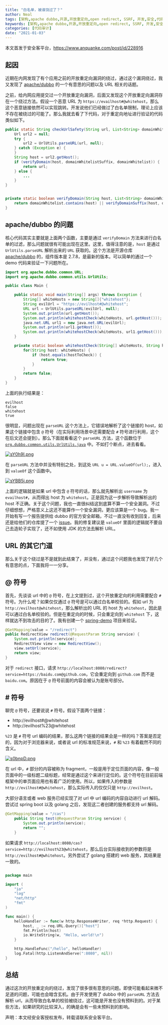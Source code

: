 ```yaml
---
title: "白名单，被谁饶过了？"
author: Neal
tags: [架构,apache dubbo,开源,开放重定向,open redirect, SSRF, 开发,安全,代码审计,security,development,web security,]
keywords: [架构,apache dubbo,开源,开放重定向,open redirect, SSRF, 开发,安全,代码审计,security,development,web security,]
categories: [代码审计]
date: "2021-01-03" 
---
```


本文首发于安全客平台，https://www.anquanke.com/post/id/228916

## 起因

近期在内网发现了有个应用之前的开放重定向漏洞的绕过，通过这个漏洞绕过，我又发现了 [apache/dubbo](https://github.com/apache/dubbo) 的一个有意思的问题以及 URL 相关的话题。

之前，给内网应用提交过一个开放重定向漏洞，后面又发现这个开放重定向漏洞存在一个绕过方法。假设一个恶意 URL 为 `https://evailhost#@whitehost`，那么这个恶意链接依然可以实现跳转。开发说他们已经做过了白名单限制，理论上应该不存在被绕过的可能了。那么我就去看了下代码，对于重定向地址进行验证的代码类似如下。

```java
public static String checkUrlSafety(String url, List<String> domainWhitelistSuffix, String domainWhitelist) {
	Url url2 = null;
	try {
		url2 = UrlUtils.parseURL(url, null);
	} catch (Exception e) {
	}
	String host = url2.getHost();
	if (verifyDomain(host, domainWhitelistSuffix, domainWhitelist)) {
		return url;
	} else {
		...
	}
}


private static boolean verifyDomain(String host, List<String> domainWhitelistSuffix, String domainWhitelist) {
	return domainWhitelist.contains(host) || verifyDomainSuffix(host, domainWhitelistSuffix):
}
```

## apache/dubbo 的问题

核心代码其实主要就是上面两个函数，主要是通过 `verifyDomain` 方法来进行白名单的过滤，那么问题就很有可能出现在这里。这里，值得注意的是，`host` 是通过 `UrlUtils.parseURL` 解析出来的 `URL` 获取的。这个方法是开源仓库 [apache/dubbo](https://github.com/apache/dubbo) 的，组件版本是 2.7.8，是最新的版本。可以简单的通过一个 demo 代码来验证一下问题所在。

```java
import org.apache.dubbo.common.URL;
import org.apache.dubbo.common.utils.UrlUtils;

public class Main {

    public static void main(String[] args) throws Exception {
        String[] whiteHosts = new String[]{"whitehost"};
        String evilUrl = "https://evilhost#@whitehost";
        URL url = UrlUtils.parseURL(evilUrl, null);
        System.out.println(url.getHost());
        System.out.println(whitehostCheck(whiteHosts, url.getHost()));
        java.net.URL url1 = new java.net.URL(evilUrl);
        System.out.println(url1.getHost());
        System.out.println(whitehostCheck(whiteHosts, url1.getHost()));
    }

    private static boolean whitehostCheck(String[] whiteHosts, String hostToCheck) {
        for(String host: whiteHosts) {
            if (host.equals(hostToCheck)) {
                return true;
            }
        }
        return false;
    }
}
```

上面的执行结果是：

```
evilhost
false
whitehost
true
```

很明显，问题出现在 `parseURL` 这个方法上，它错误地解析了这个链接的 host，如果这个链接中包含 `@` 符号（在实际利用场景中还需要配合 `#` 符号进行利用，这个在后文还会提到）。那么下面就看看这个 `parseURL` 方法，这个函数位于 [`org.dubbo.common.utils.UrlUtils.java`](https://github.com/apache/dubbo/blob/2d9583adf26a2d8bd6fb646243a9fe80a77e65d5/dubbo-common/src/main/java/org/apache/dubbo/common/utils/UrlUtils.java#L67) 中。不如打个断点，进去看看。

[![sY0h9I.png](https://s3.ax1x.com/2021/01/12/sY0h9I.png)](https://imgchr.com/i/sY0h9I)

在 `parseURL` 方法中并没有特别之处，到这处 `URL u = URL.valueOf(url);`，进入到 `valueOf` 这个函数中。

[![sYBB5j.png](https://s3.ax1x.com/2021/01/12/sYBB5j.png)](https://imgchr.com/i/sYBB5j)

上面的逻辑就是如果 url 中包含 `@` 符号的话，那么就先解析出 `username` 为 `evailhost#`，从而得出 host 为 `whitehost`。正是因为这一步解析导致解析出的 host 不正确。关于这个问题，我也一直很纠结这到底算不算一个安全漏洞。不过仔细想想，严格意义上这还不能算作一个安全漏洞，更应该算是一个 bug。我一开始有写一个报告提供给 dubbo 的官方安全邮箱，不过一直没有收到回复，后来还是给他们的仓库提了一个 [issue](https://github.com/apache/dubbo/issues/7103)。我的修复建议是 `valueOf` 里面的逻辑就不要自己去造轮子实现了，还不如使用 JDK 的方法去解析 URL。

## URL 的其它门道

那么关于这个绕过是不是就到此结束了，并没有，通过这个问题我也发现了好几个有意思的点，下面我将一一分享。

## @ 符号

首先，先谈谈 url 中的 `@` 符号，在上文提到过，这个开放重定向的利用需要配合 `#` 符号。为什么呢？如果仅仅通过 `@` 符号是可以通过白名单校验的。假如 url 为 `http://evilhost@whitehost`，那么解析出的 URL 的 host 为 `whitehost`，因此是可以通过白名单校验的。但是在重定向的时候，只会重定向到 `whitehost` 下，这样就达不到攻击的目的了。我有创建一个 [spring-demo](https://github.com/madneal) 项目来验证。

```java
@GetMapping(value = "/redirect")
public RedirectView redirect(@RequestParam String service) {
    System.out.println(service);
    RedirectView view = new RedirectView();
    view.setUrl(service);
    return view;
}
```

对于 `redirect` 接口，请求 `http://localhost:8080/redirect?service=https://baidu.com@github.com`，它会重定向到 `github.com` 而不是 `baidu.com`。原因在于 `@` 符号前面的内容会被认为是账号部分。

## # 符号

聊完 `@` 符号，还要说说 `#` 符号。假设下面两个链接：

* http://evilhost#@whitehost
* http://evilhost%23@whitehost

`%23` 是 `#` 符号 url 编码的结果，那么这两个链接的结果会是一样的吗？答案是否定的，因为对于浏览器来说，或者说 url 的标准规范来说，`#` 和 `%23` 有着截然不同的含义。

[![s0bnpD.png](https://s3.ax1x.com/2021/01/15/s0bnpD.png)](https://imgchr.com/i/s0bnpD)

在 url 中，`#` 部分的内容被称为 fragment，一般是用于定位页面的内容，像一般页面中的一级标题二级标题，经常是通过这个来进行定位的。这个符号在目前前端框架中的单页面应用也有着广泛的使用。所以，如果传入的参数是 `http://evilhost#@whitehost`，那么实际传入的仅仅只是 `http://evilhost`。

大部分语言或者 web 服务已经实现了对 url 中 url 编码的内容自动进行 url 解码。尝试过 spring boot 以及 golang 之后，发现这二者创建的服务都支持 url 解码。

```java
@GetMapping(value = "/cas")
    public String test(@RequestParam String service) {
        System.out.println(service);
        return "";
    }
```

如果请求 `http://localhost:8080/cas?service=http://evilhost%23@whitehost`，那么后台实际接收到的参数将是 `http://evilhost#@whitehost`。另外尝试了 golang 搭建的 web 服务，其结果是一致的。

```go

package main

import (
    "io"
    "log"
    "net/http"
    "fmt"
)

func main() {
    helloHandler := func(w http.ResponseWriter, req *http.Request) {
        host, _ := req.URL.Query()["host"]
        fmt.Println(host)
        io.WriteString(w, "Hello, world!\n")
    }

    http.HandleFunc("/hello", helloHandler)
    log.Fatal(http.ListenAndServe(":8080", nil))
}
```

## 总结

通过这次的开放重定向的绕过，发现了很多很有意思的问题。即使可能看起来微不足道的问题，可能也会暗含玄机。由于开发使用了 dubbo 中的 `parseURL` 方法去解析 url，从而导致白名单的校验被绕过，这可能是开发也没有预料到的。对于某些方法，如果研究的比较深入，的确是会有一些未预料到的影响。

声明：本文经安全客授权发布，转载请联系安全客平台。



